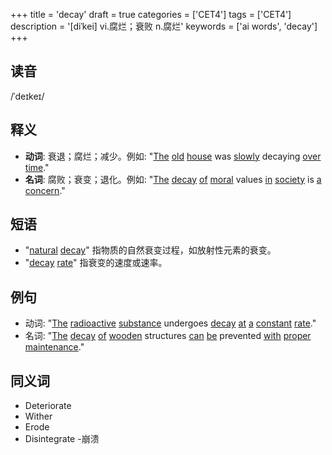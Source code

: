 +++
title = 'decay'
draft = true
categories = ['CET4']
tags = ['CET4']
description = '[diˈkei] vi.腐烂；衰败 n.腐烂'
keywords = ['ai words', 'decay']
+++

## 读音
/ˈdeɪkeɪ/

## 释义
- **动词**: 衰退；腐烂；减少。例如: "[The](/post/the/) [old](/post/old/) [house](/post/house/) was [slowly](/post/slowly/) decaying [over](/post/over/) [time](/post/time/)."
- **名词**: 腐败；衰变；退化。例如: "[The](/post/the/) [decay](/post/decay/) [of](/post/of/) [moral](/post/moral/) values [in](/post/in/) [society](/post/society/) is [a](/post/a/) [concern](/post/concern/)."

## 短语
- "[natural](/post/natural/) [decay](/post/decay/)" 指物质的自然衰变过程，如放射性元素的衰变。
- "[decay](/post/decay/) [rate](/post/rate/)" 指衰变的速度或速率。

## 例句
- 动词: "[The](/post/the/) [radioactive](/post/radioactive/) [substance](/post/substance/) undergoes [decay](/post/decay/) [at](/post/at/) [a](/post/a/) [constant](/post/constant/) [rate](/post/rate/)."
- 名词: "[The](/post/the/) [decay](/post/decay/) [of](/post/of/) [wooden](/post/wooden/) structures [can](/post/can/) [be](/post/be/) prevented [with](/post/with/) [proper](/post/proper/) [maintenance](/post/maintenance/)."

## 同义词
- Deteriorate
- Wither
- Erode
- Disintegrate
-崩溃
